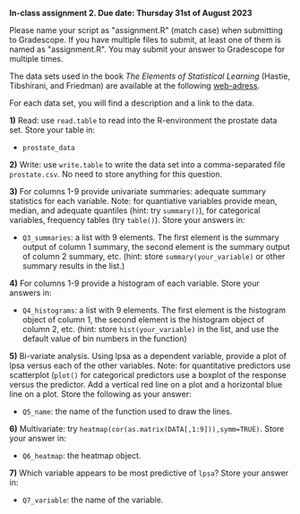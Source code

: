 **In-class assignment 2. Due date: Thursday 31st of August 2023**

Please name your script as "assignment.R" (match case) when submitting to Gradescope. If you have multiple files to submit, at least one of them is named as "assignment.R". You may submit your answer to Gradescope for multiple times. 

The data sets used in the book *The Elements of Statistical Learning* (Hastie, Tibshirani, and Friedman) are available at the following [web-adress](https://web.stanford.edu/~hastie/ElemStatLearn/data.html).

For each data set, you will find a description and a link to the data.

**1)** Read: use `read.table` to read into the R-environment the prostate data set. Store your table in:
  - `prostate_data`

**2)** Write: use `write.table` to write the data set into a comma-separated file `prostate.csv`. No need to store anything for this question.

**3)** For columns 1-9 provide univariate summaries: adequate summary statistics for each variable. Note: for quantiative variables provide mean, median, and adequate quantiles (hint: try `summary()`), for categorical variables, frequency tables (try `table()`). Store your answers in:
  - `Q3_summaries`: a list with 9 elements. The first element is the summary output of column 1 summary, the second element is the summary output of column 2 summary, etc. (hint: store `summary(your_variable)` or other summary results in the list.) 

**4)** For columns 1-9 provide a histogram of each variable. Store your answers in:
  - `Q4_histograms`: a list with 9 elements. The first element is the histogram object of column 1, the second element is the histogram object of column 2, etc. (hint: store `hist(your_variable)` in the list, and use the default value of bin numbers in the function) 

**5)** Bi-variate analysis. Using lpsa as a dependent variable, provide a plot of lpsa versus each of the other variables. Note: for quantitative predictors use scatterplot (`plot()` for categorical predictors use a boxplot of the response versus the predictor. Add a vertical red line on a plot and a horizontal blue line on a plot. Store the following as your answer:
  - `Q5_name`: the name of the function used to draw the lines. 

**6)** Multivariate: try `heatmap(cor(as.matrix(DATA[,1:9])),symm=TRUE)`. Store your answer in:
  - `Q6_heatmap`: the heatmap object.

**7)** Which variable appears to be most predictive of `lpsa`? Store your answer in:
  - `Q7_variable`: the name of the variable.


